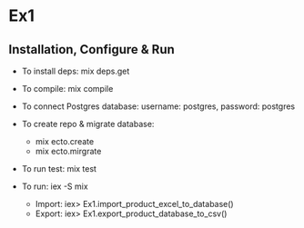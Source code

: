 # Ex1
## Installation, Configure & Run
- To install deps: mix deps.get

- To compile: mix compile

- To connect Postgres database:
  username: postgres, password: postgres

- To create repo & migrate database:
  + mix ecto.create
  + mix ecto.mirgrate

- To run test: mix test

- To run: iex -S mix
  + Import: iex> Ex1.import_product_excel_to_database()
  + Export: iex> Ex1.export_product_database_to_csv()

